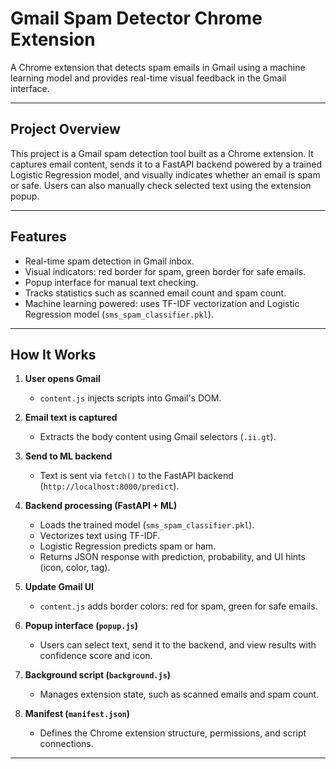 # Gmail Spam Detector Chrome Extension

A Chrome extension that detects spam emails in Gmail using a machine learning model and provides real-time visual feedback in the Gmail interface.

---

## Project Overview

This project is a Gmail spam detection tool built as a Chrome extension. It captures email content, sends it to a FastAPI backend powered by a trained Logistic Regression model, and visually indicates whether an email is spam or safe. Users can also manually check selected text using the extension popup.

---

## Features

- Real-time spam detection in Gmail inbox.
- Visual indicators: red border for spam, green border for safe emails.
- Popup interface for manual text checking.
- Tracks statistics such as scanned email count and spam count.
- Machine learning powered: uses TF-IDF vectorization and Logistic Regression model (`sms_spam_classifier.pkl`).

---

## How It Works

1. **User opens Gmail**

   - `content.js` injects scripts into Gmail's DOM.

2. **Email text is captured**

   - Extracts the body content using Gmail selectors (`.ii.gt`).

3. **Send to ML backend**

   - Text is sent via `fetch()` to the FastAPI backend (`http://localhost:8000/predict`).

4. **Backend processing (FastAPI + ML)**

   - Loads the trained model (`sms_spam_classifier.pkl`).
   - Vectorizes text using TF-IDF.
   - Logistic Regression predicts spam or ham.
   - Returns JSON response with prediction, probability, and UI hints (icon, color, tag).

5. **Update Gmail UI**

   - `content.js` adds border colors: red for spam, green for safe emails.

6. **Popup interface (`popup.js`)**

   - Users can select text, send it to the backend, and view results with confidence score and icon.

7. **Background script (`background.js`)**

   - Manages extension state, such as scanned emails and spam count.

8. **Manifest (`manifest.json`)**
   - Defines the Chrome extension structure, permissions, and script connections.

---
